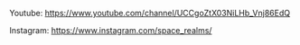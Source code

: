 Youtube: https://www.youtube.com/channel/UCCgoZtX03NiLHb_Vnj86EdQ




Instagram: https://www.instagram.com/space_realms/

